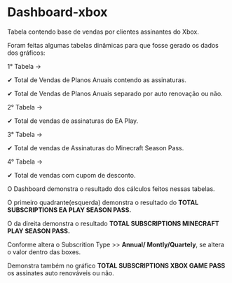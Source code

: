 # Dashboard-xbox
Tabela contendo base de vendas por clientes assinantes do Xbox.

Foram feitas algumas tabelas dinâmicas para que fosse gerado os dados dos gráficos:

1° Tabela ->

✔ Total de Vendas de Planos Anuais contendo as assinaturas.

✔ Total de Vendas de Planos Anuais separado por auto renovação ou não.

2° Tabela ->

✔ Total de vendas de assinaturas do EA Play.

3° Tabela ->

✔ Total de vendas de Assinaturas do Minecraft Season Pass.

4° Tabela ->

✔ Total de vendas com cupom de desconto.

O Dashboard demonstra o resultado dos cálculos feitos nessas tabelas.

O primeiro quadrante(esquerda) demonstra o resultado do **TOTAL SUBSCRIPTIONS EA PLAY SEASON PASS.**

O da direita demonstra o resultado **TOTAL SUBSCRIPTIONS MINECRAFT PLAY SEASON PASS.**

Conforme altera o Subscrition Type >> **Annual/ Montly/Quartely**, se altera o valor dentro das boxes.

Demonstra também no gráfico **TOTAL SUBSCRIPTIONS XBOX GAME PASS** os assinates auto renováveis ou não.








